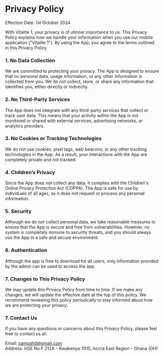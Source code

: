 # Privacy Policy

Effective Date: 1st October 2024

With Vitalite 1, your privacy is of utmost importance to us. This Privacy Policy explains how we handle your information when you use our mobile application ("Vitalite 1"). By using the App, you agree to the terms outlined in this Privacy Policy.

### 1. No Data Collection

We are committed to protecting your privacy. The App is designed to ensure that no personal data, usage information, or any other information is collected from you. We do not collect, store, or share any information that identifies you, either directly or indirectly.

### 2. No Third-Party Services

The App does not integrate with any third-party services that collect or track user data. This means that your activity within the App is not monitored or shared with external services, advertising networks, or analytics providers.

### 3. No Cookies or Tracking Technologies

We do not use cookies, pixel tags, web beacons, or any other tracking technologies in the App. As a result, your interactions with the App are completely private and not tracked.

### 4. Children’s Privacy

Since the App does not collect any data, it complies with the Children's Online Privacy Protection Act (COPPA). The App is safe for use by individuals of all ages, as it does not request or process any personal information. 

### 5. Security

Although we do not collect personal data, we take reasonable measures to ensure that the App is secure and free from vulnerabilities. However, no system is completely immune to security threats, and you should always use the App in a safe and secure environment.

### 6. Authentication

Although the app is free to download for all users, only information provided by the admin can be used to access the app. 


### 7. Changes to This Privacy Policy

We may update this Privacy Policy from time to time. If we make any changes, we will update the effective date at the top of this policy. We recommend reviewing this policy periodically to stay informed about how we are protecting your privacy.

### 7. Contact Us

If you have any questions or concerns about this Privacy Policy, please feel free to contact us at:

Email: sampahd@gmail.com  
Address: HSE No F 212A – Kwabenya 7015, Accra East Region – Ghana (GH)
